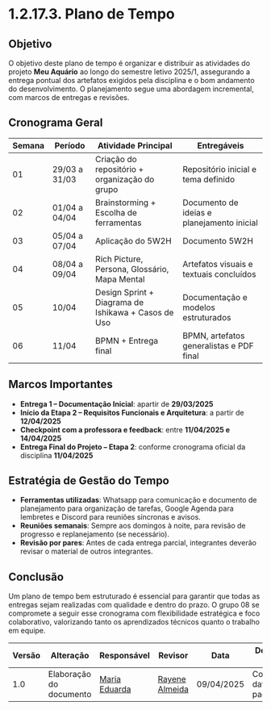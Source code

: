 # 1.2.17.3. Plano de Tempo

## Objetivo

O objetivo deste plano de tempo é organizar e distribuir as atividades do projeto **Meu Aquário** ao longo do semestre letivo 2025/1, assegurando a entrega pontual dos artefatos exigidos pela disciplina e o bom andamento do desenvolvimento. O planejamento segue uma abordagem incremental, com marcos de entregas e revisões.


## Cronograma Geral

| Semana | Período  | Atividade Principal      | Entregáveis    |
|--------|----|-------------|-------------|
| 01     | 29/03 a 31/03   | Criação do repositório + organização do grupo | Repositório inicial e tema definido |
| 02     | 01/04 a 04/04    | Brainstorming + Escolha de ferramentas   | Documento de ideias e planejamento inicial  |
| 03     | 05/04 a 07/04 | Aplicação do 5W2H| Documento 5W2H  |
| 04     | 08/04 a 09/04 | Rich Picture, Persona, Glossário, Mapa Mental  | Artefatos visuais e textuais concluídos     |
| 05     | 10/04 | Design Sprint + Diagrama de Ishikawa + Casos de Uso| Documentação e modelos estruturados |
| 06     | 11/04 | BPMN + Entrega final  | BPMN, artefatos generalistas e PDF final    |



## Marcos Importantes

- **Entrega 1 – Documentação Inicial**: apartir de **29/03/2025**
- **Início da Etapa 2 – Requisitos Funcionais e Arquitetura**: a partir de **12/04/2025**
- **Checkpoint com a professora e feedback**: entre **11/04/2025 e 14/04/2025**
- **Entrega Final do Projeto – Etapa 2**: conforme cronograma oficial da disciplina  **11/04/2025**


## Estratégia de Gestão do Tempo

- **Ferramentas utilizadas**: Whatsapp para comunicação e documento de planejamento para organização de tarefas, Google Agenda para lembretes e Discord para reuniões síncronas e avisos.
- **Reuniões semanais**: Sempre aos domingos à noite, para revisão de progresso e replanejamento (se necessário).
- **Revisão por pares**: Antes de cada entrega parcial, integrantes deverão revisar o material de outros integrantes.


## Conclusão

Um plano de tempo bem estruturado é essencial para garantir que todas as entregas sejam realizadas com qualidade e dentro do prazo. O grupo 08 se compromete a seguir esse cronograma com flexibilidade estratégica e foco colaborativo, valorizando tanto os aprendizados técnicos quanto o trabalho em equipe.


| Versão | Alteração   | Responsável     | Revisor | Data       | Detalhes da Revisão     |
|--------|----------|-----------------|---------|------------|----------|
| 1.0    | Elaboração do documento    | [Maria Eduarda](https://github.com/DudaV228) |    [Rayene Almeida](https://github.com/rayenealmeida)      | 09/04/2025 | Correção das datas e padronização |